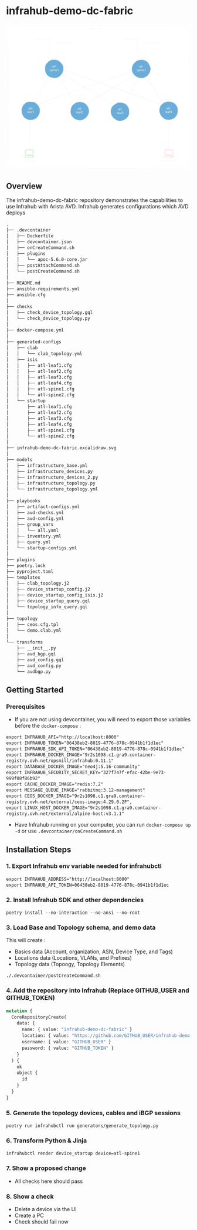 # infrahub-demo-dc-fabric

![infrahub-demo-dc-fabric drawing](./infrahub-demo-dc-fabric.excalidraw.svg)

## Overview

The infrahub-demo-dc-fabric repository demonstrates the capabilities to use Infrahub with Arista AVD. Infrahub generates configurations which AVD deploys

```
.
├── .devcontainer
│   ├── Dockerfile
│   ├── devcontainer.json
│   ├── onCreateCommand.sh
│   ├── plugins
│   │   └── apoc-5.6.0-core.jar
│   ├── postAttachCommand.sh
│   └── postCreateCommand.sh
│
├── README.md
├── ansible-requirements.yml
├── ansible.cfg
│
├── checks
│   ├── check_device_topology.gql
│   └── check_device_topology.py
│
├── docker-compose.yml
│
├── generated-configs
│   ├── clab
│   │   └── clab_topology.yml
│   ├── isis
│   │   ├── atl-leaf1.cfg
│   │   ├── atl-leaf2.cfg
│   │   ├── atl-leaf3.cfg
│   │   ├── atl-leaf4.cfg
│   │   ├── atl-spine1.cfg
│   │   └── atl-spine2.cfg
│   └── startup
│       ├── atl-leaf1.cfg
│       ├── atl-leaf2.cfg
│       ├── atl-leaf3.cfg
│       ├── atl-leaf4.cfg
│       ├── atl-spine1.cfg
│       └── atl-spine2.cfg
│
├── infrahub-demo-dc-fabric.excalidraw.svg
│
├── models
│   ├── infrastructure_base.yml
│   ├── infrastructure_devices.py
│   ├── infrastructure_devices_2.py
│   ├── infrastructure_topology.py
│   └── infrastructure_topology.yml
│
├── playbooks
│   ├── artifact-configs.yml
│   ├── avd-checks.yml
│   ├── avd-config.yml
│   ├── group_vars
│   │   └── all.yaml
│   ├── inventory.yml
│   ├── query.yml
│   └── startup-configs.yml
│
├── plugins
├── poetry.lock
├── pyproject.toml
├── templates
│   ├── clab_topology.j2
│   ├── device_startup_config.j2
│   ├── device_startup_config_isis.j2
│   ├── device_startup_query.gql
│   └── topology_info_query.gql
│
├── topology
│   ├── ceos.cfg.tpl
│   └── demo.clab.yml
│
└── transforms
    ├── __init__.py
    ├── avd_bgp.gql
    ├── avd_config.gql
    ├── avd_config.py
    └── avdbgp.py
```

## Getting Started

### Prerequisites
- If you are not using devcontainer, you will need to export those variables before the `docker-compose` :

```shell
export INFRAHUB_API="http://localhost:8000"
export INFRAHUB_TOKEN="06438eb2-8019-4776-878c-0941b1f1d1ec"
export INFRAHUB_SDK_API_TOKEN="06438eb2-8019-4776-878c-0941b1f1d1ec"
export INFRAHUB_DOCKER_IMAGE="9r2s1098.c1.gra9.container-registry.ovh.net/opsmill/infrahub:0.11.1"
export DATABASE_DOCKER_IMAGE="neo4j:5.16-community"
export INFRAHUB_SECURITY_SECRET_KEY="327f747f-efac-42be-9e73-999f08f86b92"
export CACHE_DOCKER_IMAGE="redis:7.2"
export MESSAGE_QUEUE_IMAGE="rabbitmq:3.12-management"
export CEOS_DOCKER_IMAGE="9r2s1098.c1.gra9.container-registry.ovh.net/external/ceos-image:4.29.0.2F",
export LINUX_HOST_DOCKER_IMAGE="9r2s1098.c1.gra9.container-registry.ovh.net/external/alpine-host:v3.1.1"
```

- Have Infrahub running on your computer, you can run `docker-compose up -d` or use `.devcontainer/onCreateCommand.sh`

## Installation Steps

### 1. Export Infrahub env variable needed for infrahubctl

```shell
export INFRAHUB_ADDRESS="http://localhost:8000"
export INFRAHUB_API_TOKEN=06438eb2-8019-4776-878c-0941b1f1d1ec
```

### 2. Install Infrahub SDK and other dependencies
```shell
poetry install --no-interaction --no-ansi --no-root
```

### 3. Load Base and Topology schema, and demo data

This will create :
- Basics data (Account, organization, ASN, Device Type, and Tags)
- Locations data (Locations, VLANs, and Prefixes)
- Topology data (Topoogy, Topology Elements)

```shell
./.devcontainer/postCreateCommand.sh
```

### 4. Add the repository into Infrahub (Replace GITHUB_USER and GITHUB_TOKEN)

```graphql
mutation {
  CoreRepositoryCreate(
    data: {
      name: { value: "infrahub-demo-dc-fabric" }
      location: { value: "https://github.com/GITHUB_USER/infrahub-demo-dc-fabric.git" }
      username: { value: "GITHUB_USER" }
      password: { value: "GITHUB_TOKEN" }
    }
  ) {
    ok
    object {
      id
    }
  }
}
```

### 5. Generate the topology devices, cables and iBGP sessions

```shell
poetry run infrahubctl run generators/generate_topology.py
```


### 6. Transform Python & Jinja
```shell
infrahubctl render device_startup device=atl-spine1
```

### 7. Show a proposed change
  - All checks here should pass

### 8. Show a check
  - Delete a device via the UI
  - Create a PC
  - Check should fail now
